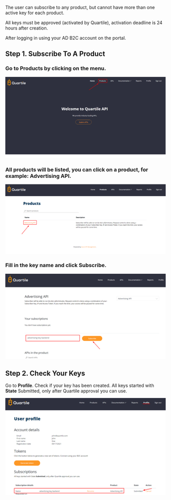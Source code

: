 The user can subscribe to any product, but cannot have more than one active key for each product.

All keys must be approved (activated by Quartile), activation deadline is 24 hours after creation.

After logging in using your AD B2C account on the portal. 

## Step 1. Subscribe To A Product

### Go to __Products__ by clicking on the menu. 

<img src="../img/subscriber_key_00.png" alt="Login Screen">

### All products will be listed, you can click on a product, for example: Advertising API.

<img src="../img/subscriber_key_01.png" alt="Login Screen">

### Fill in the key name and click __Subscribe__.

<img src="../img/subscriber_key_02.png" alt="Login Screen">

## Step 2. Check Your Keys

Go to __Profile__. Check if your key has been created. All keys started with __State__ Submitted, only after Quartile approval you can use.

<img src="../img/subscriber_key_03.png" alt="Login Screen">
